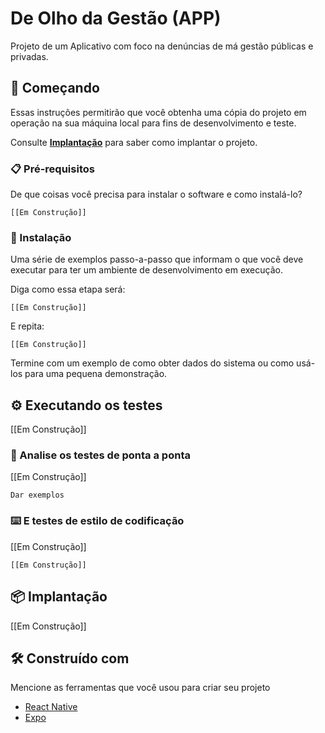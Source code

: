 # De Olho da Gestão (APP)

Projeto de um Aplicativo com foco na denúncias de má gestão públicas e privadas.

## 🚀 Começando

Essas instruções permitirão que você obtenha uma cópia do projeto em operação na sua máquina local para fins de desenvolvimento e teste.

Consulte **[Implantação](#-implanta%C3%A7%C3%A3o)** para saber como implantar o projeto.

### 📋 Pré-requisitos

De que coisas você precisa para instalar o software e como instalá-lo?

```
[[Em Construção]]
```

### 🔧 Instalação

Uma série de exemplos passo-a-passo que informam o que você deve executar para ter um ambiente de desenvolvimento em execução.

Diga como essa etapa será:

```
[[Em Construção]]
```

E repita:

```
[[Em Construção]]
```

Termine com um exemplo de como obter dados do sistema ou como usá-los para uma pequena demonstração.

## ⚙️ Executando os testes

[[Em Construção]]

### 🔩 Analise os testes de ponta a ponta

[[Em Construção]]

```
Dar exemplos
```

### ⌨️ E testes de estilo de codificação

[[Em Construção]]

```
[[Em Construção]]
```

## 📦 Implantação

[[Em Construção]]

## 🛠️ Construído com

Mencione as ferramentas que você usou para criar seu projeto

* [React Native](https://reactnative.dev/)
* [Expo](https://docs.expo.dev/)
